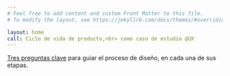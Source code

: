 ```yaml
---
# Feel free to add content and custom Front Matter to this file.
# To modify the layout, see https://jekyllrb.com/docs/themes/#overriding-theme-defaults

layout: home
call: Ciclo de vida de producto,<br> como caso de estudio @UX
---
```


<u>Tres preguntas clave</u> para guiar el proceso de diseño, en cada una de sus etapas.
